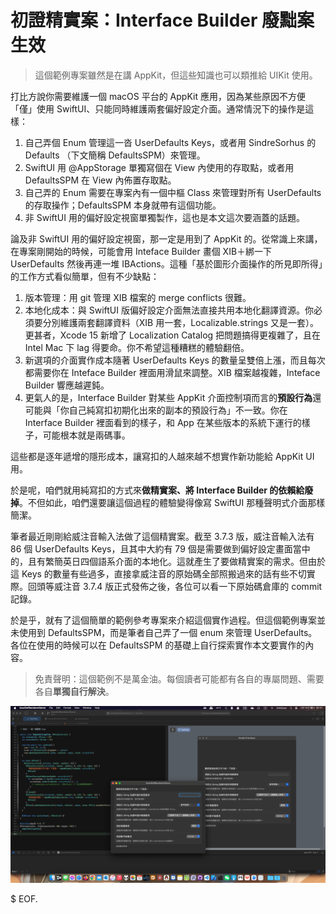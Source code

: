 # 初證精實案：Interface Builder 廢黜案生效

> 這個範例專案雖然是在講 AppKit，但這些知識也可以類推給 UIKit 使用。

打比方說你需要維護一個 macOS 平台的 AppKit 應用，因為某些原因不方便「僅」使用 SwiftUI、只能同時維護兩套偏好設定介面。通常情況下的操作是這樣：

1. 自己弄個 Enum 管理這一沓 UserDefaults Keys，或者用 SindreSorhus 的 Defaults （下文簡稱 DefaultsSPM）來管理。
2. SwiftUI 用 @AppStorage 單獨寫個在 View 內使用的存取點，或者用 DefaultsSPM 在 View 內佈置存取點。
3. 自己弄的 Enum 需要在專案內有一個中樞 Class 來管理對所有 UserDefaults 的存取操作；DefaultsSPM 本身就帶有這個功能。
4. 非 SwiftUI 用的偏好設定視窗單獨製作，這也是本文這次要涵蓋的話題。

論及非 SwiftUI 用的偏好設定視窗，那一定是用到了 AppKit 的。從常識上來講，在專案剛開始的時候，可能會用 Inteface Builder 畫個 XIB＋綁一下 UserDefaults 然後再連一堆 IBActions。這種「基於圖形介面操作的所見即所得」的工作方式看似簡單，但有不少缺點：

1. 版本管理：用 git 管理 XIB 檔案的 merge conflicts 很難。
2. 本地化成本：與 SwiftUI 版偏好設定介面無法直接共用本地化翻譯資源。你必須要分別維護兩套翻譯資料（XIB 用一套，Localizable.strings 又是一套）。更甚者，Xcode 15 新增了 Localization Catalog 把問題搞得更複雜了，且在 Intel Mac 下 lag 得要命。你不希望這種糟糕的體驗翻倍。
3. 新選項的介面實作成本隨著 UserDefaults Keys 的數量呈雙倍上漲，而且每次都需要你在 Inteface Builder 裡面用滑鼠來調整。XIB 檔案越複雜，Inteface Builder 響應越遲鈍。
4. 更氣人的是，Interface Builder 對某些 AppKit 介面控制項而言的**預設行為**還可能與「你自己純寫扣初期化出來的副本的預設行為」不一致。你在 Interface Builder 裡面看到的樣子，和 App 在某些版本的系統下運行的樣子，可能根本就是兩碼事。

這些都是逐年遞增的隱形成本，讓寫扣的人越來越不想實作新功能給 AppKit UI 用。

於是呢，咱們就用純寫扣的方式來**做精實案、將 Interface Builder 的依賴給廢掉**。不但如此，咱們還要讓這個過程的體驗變得像寫 SwiftUI 那種聲明式介面那樣簡潔。

筆者最近剛剛給威注音輸入法做了這個精實案。截至 3.7.3 版，威注音輸入法有 86 個 UserDefaults Keys，且其中大約有 79 個是需要做到偏好設定畫面當中的，且有繁簡英日四個語系介面的本地化。這就產生了要做精實案的需求。但由於這 Keys 的數量有些過多，直接拿威注音的原始碼全部照搬過來的話有些不切實際。回頭等威注音 3.7.4 版正式發佈之後，各位可以看一下原始碼倉庫的 commit 記錄。

於是乎，就有了這個簡單的範例參考專案來介紹這個實作過程。但這個範例專案並未使用到 DefaultsSPM，而是筆者自己弄了一個 enum 來管理 UserDefaults。各位在使用的時候可以在 DefaultsSPM 的基礎上自行探索實作本文要實作的內容。

> 免責聲明：這個範例不是萬金油。每個讀者可能都有各自的專屬問題、需要各自**單獨自行解決**。

![](./SCREENSHOT.png)

$ EOF.
